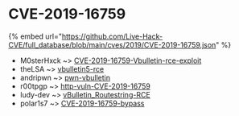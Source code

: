 # CVE-2019-16759
{% embed url="https://github.com/Live-Hack-CVE/full_database/blob/main/cves/2019/CVE-2019-16759.json" %}

* M0sterHxck ~> [CVE-2019-16759-Vbulletin-rce-exploit](https://www.alice-snow.ru/2019/database/cve-2019-16759/cve-2019-16759-vbulletin-rce-exploit-m0sterhxck)
* theLSA ~> [vbulletin5-rce](https://www.alice-snow.ru/2019/database/cve-2019-16759/vbulletin5-rce-thelsa)
* andripwn ~> [pwn-vbulletin](https://www.alice-snow.ru/2019/database/cve-2019-16759/pwn-vbulletin-andripwn)
* r00tpgp ~> [http-vuln-CVE-2019-16759](https://www.alice-snow.ru/2019/database/cve-2019-16759/http-vuln-cve-2019-16759-r00tpgp)
* ludy-dev ~> [vBulletin_Routestring-RCE](https://www.alice-snow.ru/2019/database/cve-2019-16759/vbulletin_routestring-rce-ludy-dev)
* polar1s7 ~> [CVE-2019-16759-bypass](https://www.alice-snow.ru/2019/database/cve-2019-16759/cve-2019-16759-bypass-polar1s7)
